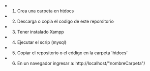 
* 1. Crea una carpeta en htdocs
* 2. Descarga o copia el codigo de este reporsitorio
* 3. Tener instalado Xampp
* 4. Ejecutar el scrip (mysql)
* 5. Copiar el repositorio o el código en la carpeta 'htdocs'
* 6. En un navegador ingresar a: http://localhost/"nombreCarpeta"/

